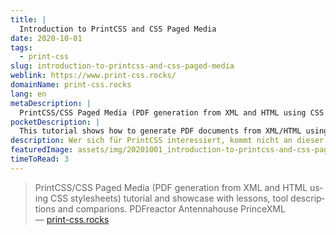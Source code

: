 ```yaml
---
title: |
  Introduction to PrintCSS and CSS Paged Media
date: 2020-10-01
tags:
  - print-css
slug: introduction-to-printcss-and-css-paged-media
weblink: https://www.print-css.rocks/
domainName: print-css.rocks
lang: en
metaDescription: |
  PrintCSS/CSS Paged Media (PDF generation from XML and HTML using CSS stylesheets) tutorial and showcase with lessons, tool descriptions and comparions. PDFreactor Antennahouse PrinceXML
pocketDescription: |
  This tutorial shows how to generate PDF documents from XML/HTML using the "CSS Paged Media" approach, whereby the complete styling and layout information is kept in cascading stylesheets (CSS).
description: Wer sich für PrintCSS interessiert, kommt nicht an dieser Gegenüberstellung der bekanntesten Lösungen vorbei.
featuredImage: assets/img/20201001_introduction-to-printcss-and-css-paged-media_screenshot.png
timeToRead: 3
---
```

<blockquote lang="en">PrintCSS/CSS Paged Media (PDF generation from XML and HTML using CSS stylesheets) tutorial and showcase with lessons, tool descriptions and comparions. PDFreactor Antennahouse PrinceXML
<footer>— <a href="https://www.print-css.rocks/">print-css.rocks</a></footer></blockquote>
